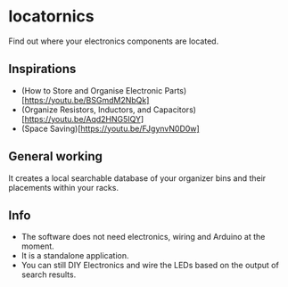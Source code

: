 # locatornics
Find out where your electronics components are located.


## Inspirations
 - (How to Store and Organise Electronic Parts)[https://youtu.be/BSGmdM2NbQk]
 - (Organize Resistors, Inductors, and Capacitors)[https://youtu.be/Aqd2HNG5IQY]
 - (Space Saving)[https://youtu.be/FJgynvN0D0w]


## General working
It creates a local searchable database of your organizer bins and their placements within your racks.


## Info
 - The software does not need electronics, wiring and Arduino at the moment.
 - It is a standalone application.
 - You can still DIY Electronics and wire the LEDs based on the output of search results.
